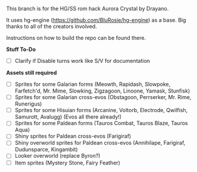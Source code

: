 This branch is for the HG/SS rom hack Aurora Crystal by Drayano.

It uses hg-engine (https://github.com/BluRosie/hg-engine) as a base. Big thanks to all of the creators involved.

Instructions on how to build the repo can be found there.

**Stuff To-Do**
- [ ] Clarify if Disable turns work like S/V for documentation

**Assets still required**
- [ ] Sprites for some Galarian forms (Meowth, Rapidash, Slowpoke, Farfetch'd, Mr. Mime, Slowking, Zigzagoon, Linoone, Yamask, Stunfisk)
- [ ] Sprites for some Galarian cross-evos (Obstagoon, Perrserker, Mr. Rime, Runerigus)
- [ ] Sprites for some Hisuian forms (Arcanine, Voltorb, Electrode, Qwilfish, Samurott, Avalugg) (Evos all there already!)
- [ ] Sprites for some Paldean forms (Tauros Combat, Tauros Blaze, Tauros Aqua)
- [ ] Shiny sprites for Paldean cross-evos (Farigiraf)
- [ ] Shiny overworld sprites for Paldean cross-evos (Annihilape, Farigiraf, Dudunsparce, Kingambit)
- [ ] Looker overworld (replace Byron?)
- [ ] Item sprites (Mystery Stone, Fairy Feather)